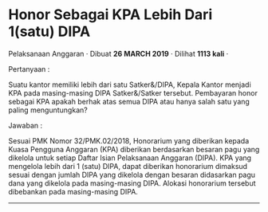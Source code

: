Honor Sebagai KPA Lebih Dari 1(satu) DIPA
=========================================

Pelaksanaan Anggaran · Dibuat **26 MARCH 2019** · Dilihat **1113 kali** ·

Pertanyaan :

Suatu kantor memiliki lebih dari satu Satker&/DIPA, Kepala Kantor menjadi KPA pada masing-masing DIPA Satker&/Satker tersebut. Pembayaran honor sebagai KPA apakah berhak atas semua DIPA atau hanya salah satu yang paling menguntungkan?

Jawaban :

Sesuai PMK Nomor 32/PMK.02/2018, Honorarium yang diberikan kepada Kuasa Pengguna Anggaran (KPA) diberikan berdasarkan besaran pagu yang dikelola untuk setiap Daftar Isian Pelaksanaan Anggaran (DIPA). KPA yang mengelola lebih dari 1 (satu) DIPA, dapat diberikan honorarium dimaksud sesuai dengan jumlah DIPA yang dikelola dengan besaran didasarkan pagu dana yang dikelola pada masing-masing DIPA. Alokasi honorarium tersebut dibebankan pada masing-masing DIPA.

  
  
  

* * *